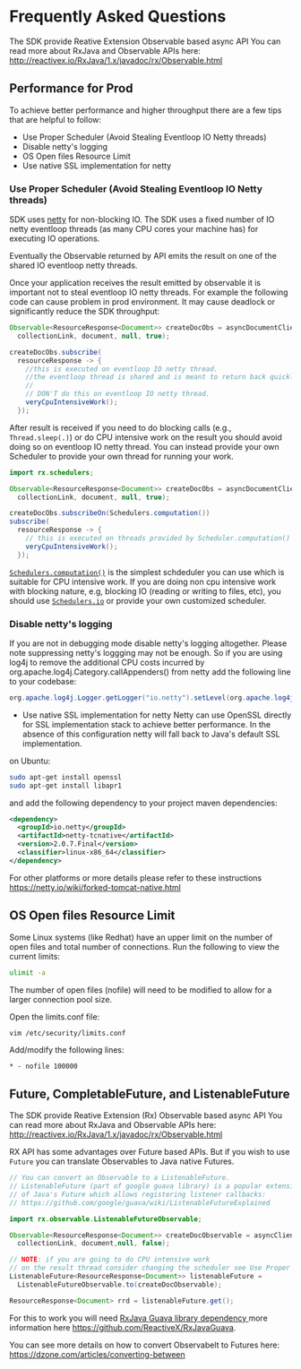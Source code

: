 # Frequently Asked Questions

The SDK provide Reative Extension Observable based async API You can read more about RxJava and Observable APIs here:
http://reactivex.io/RxJava/1.x/javadoc/rx/Observable.html

## Performance for Prod
To achieve better performance and higher throughput there are a few tips that are helpful to follow:


* Use Proper Scheduler (Avoid Stealing Eventloop IO Netty threads)
* Disable netty's logging
* OS Open files Resource Limit
* Use native SSL implementation for netty


### Use Proper Scheduler (Avoid Stealing Eventloop IO Netty threads)
SDK uses [netty](https://netty.io/) for non-blocking IO. The SDK uses a fixed number of IO netty eventloop threads (as many CPU cores your machine has) for executing IO operations.

Eventually the Observable returned by API emits the result on one of the shared IO eventloop netty threads.

Once your application receives the result emitted by observable it is important not to steal eventloop IO netty threads. For example the following code can cause problem in prod environment. It may cause deadlock or significantly reduce the SDK throughput:


```java
Observable<ResourceResponse<Document>> createDocObs = asyncDocumentClient.createDocument(
  collectionLink, document, null, true);

createDocObs.subscribe(
  resourceResponse -> {
    //this is executed on eventloop IO netty thread.
    //the eventloop thread is shared and is meant to return back quickly.
    //
    // DON'T do this on eventloop IO netty thread.
    veryCpuIntensiveWork();
  });

```

After result is received if you need to do blocking calls (e.g., ``Thread.sleep(.)``) or do CPU intensive work on the result you should avoid doing so on eventloop IO netty thread. You can instead provide your own Scheduler to provide your own thread for running your work.

```java
import rx.schedulers;

Observable<ResourceResponse<Document>> createDocObs = asyncDocumentClient.createDocument(
  collectionLink, document, null, true);

createDocObs.subscribeOn(Schedulers.computation())
subscribe(
  resourceResponse -> {
    // this is executed on threads provided by Scheduler.computation()
    veryCpuIntensiveWork();
  });

```

[``Schedulers.computation()``](http://reactivex.io/RxJava/javadoc/rx/schedulers/Schedulers.html#computation--) is the simplest schdeduler you can use which is suitable for CPU intensive work. If you are doing non cpu intensive work with blocking nature, e.g, blocking IO (reading or writing to files, etc), you should use [``Schedulers.io``](http://reactivex.io/RxJava/javadoc/rx/schedulers/Schedulers.html#io--)
or provide your own customized scheduler.


### Disable netty's logging
If you are not in debugging mode disable netty's logging altogether. Please note suppressing netty's loggging may not be enough. So if you are using log4j to remove the additional CPU costs incurred by org.apache.log4j.Category.callAppenders() from netty add the following line to your codebase:

```java
org.apache.log4j.Logger.getLogger("io.netty").setLevel(org.apache.log4j.Level.OFF);
```

* Use native SSL implementation for netty
Netty can use OpenSSL directly for SSL implementation stack to achieve better performance.
In the absence of this configuration netty will fall back to Java's default SSL implementation.

on Ubuntu:
```bash
sudo apt-get install openssl
sudo apt-get install libapr1
```

and add the following dependency to your project maven dependencies:
```xml
<dependency>
  <groupId>io.netty</groupId>
  <artifactId>netty-tcnative</artifactId>
  <version>2.0.7.Final</version>
  <classifier>linux-x86_64</classifier>
</dependency>
```

For other platforms or more details please refer to these instructions https://netty.io/wiki/forked-tomcat-native.html


## OS Open files Resource Limit
Some Linux systems (like Redhat) have an upper limit on the number of open files and total number of connections. Run the following to view the current limits:

```bash
ulimit -a
```

The number of open files (nofile) will need to be modified to allow for a larger connection pool size.

Open the limits.conf file:

```bash
vim /etc/security/limits.conf
```
Add/modify the following lines:

```
* - nofile 100000
```

## Future, CompletableFuture, and ListenableFuture

The SDK provide Reative Extension (Rx) Observable based async API You can read more about RxJava and Observable APIs here:
http://reactivex.io/RxJava/1.x/javadoc/rx/Observable.html

RX API has some advantages over Future based APIs. But if you wish to use ``Future`` you can translate Observables to Java native Futures.

```java
// You can convert an Observable to a ListenableFuture.
// ListenableFuture (part of google guava library) is a popular extension
// of Java's Future which allows registering listener callbacks:
// https://github.com/google/guava/wiki/ListenableFutureExplained

import rx.observable.ListenableFutureObservable;

Observable<ResourceResponse<Document>> createDocObservable = asyncClient.createDocument(
  collectionLink, document,null, false);

// NOTE: if you are going to do CPU intensive work
// on the result thread consider changing the scheduler see Use Proper Scheduler (Avoid Stealing Eventloop IO Netty threads) section
ListenableFuture<ResourceResponse<Document>> listenableFuture =
  ListenableFutureObservable.to(createDocObservable);

ResourceResponse<Document> rrd = listenableFuture.get();
```

For this to work you will need [RxJava Guava library dependency ](https://mvnrepository.com/artifact/io.reactivex/rxjava-guava/1.0.3) more information here https://github.com/ReactiveX/RxJavaGuava.

You can see more details on how to convert Observabelt to Futures here:
https://dzone.com/articles/converting-between

